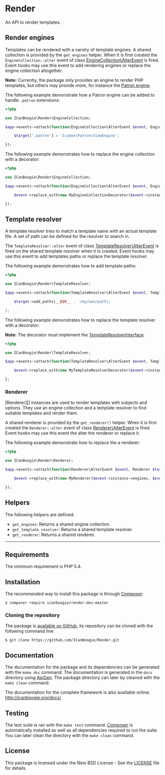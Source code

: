 # Render

An API to render templates.





## Render engines

Templates can be rendered with a variety of template engines. A shared collection is
provided by the `get_engines` helper. When it is first created the `EngineCollection::alter` event of
class [EngineCollection\AlterEvent][] is fired. Event hooks may use this event to add rendering engines or replace
the engine collection altogether.

**Note:** Currently, the package only provides an engine to render PHP templates, but others may provide more, for
instance the [Patron engine][].

The following example demonstrate how a Patron engine can be added to handle `.patron` extensions:

```php
<?php

use ICanBoogie\Render\EngineCollection;

$app->events->attach(function(EngineCollection\AlterEvent $event, EngineCollection $target) {

	$target['.patron'] = 'Icybee\Patron\ViewEngine';

});
```

The following example demonstrates how to replace the engine collection with a decorator:

```php
<?php

use ICanBoogie\Render\EngineCollection;

$app->events->attach(function(EngineCollection\AlterEvent $event, EngineCollection $target) {

	$event->replace_with(new MyEngineCollectionDecorator($event->instance));

});
```





## Template resolver

A template resolver tries to match a template name with an actual template file. A set of path
can be defined for the resolver to search in.

The `TemplateResolver::alter` event of class [TemplateResolver\AlterEvent][] is fired on the 
shared template resolver when it is created. Event hooks may use this event to add templates paths
or replace the template resolver.

The following example demonstrates how to add template paths:

```php
<?php

use ICanBoogie\Render\TemplateResolver;

$app->events->attach(function(TemplateResolver\AlterEvent $event, TemplateResolver $target) {

	$target->add_paths(__DIR__ . '/my/own/path);

};
```

The following example demonstrates how to replace the template resolver with a decorator:

**Note:** The decorator must implement the [TemplateResolverInterface][].

```php
<?php

use ICanBoogie\Render\TemplateResolver;

$app->events->attach(function(TemplateResolver\AlterEvent $event, TemplateResolver $target) {

	$event->replace_with(new MyTemplateResolverDecorator($event->instance));

};
```





### Renderer

[Renderer][] instances are used to render templates with subjects and options. They use an engine collection and
a template resolver to find suitable templates and render them.

A shared renderer is provided by the `get_renderer()` helper. When it is first created the
`Renderer::alter` event of class [Renderer\AlterEvent][] is fired. Event hooks may use this event the alter the
renderer or replace it.

The following example demonstrate how to replace the a renderer:

```php
<?php

use ICanBoogie\Render\Renderer;

$app->events->attach(function(Renderer\AlterEvent $event, Renderer $target) {

	$event->replace_with(new MyRenderer($event->instance->engines, $event->instance->template_resolver));

});
```





## Helpers

The following helpers are defined:

- `get_engines`: Returns a shared engine collection.
- `get_template_resolver`: Returns a shared template resolver.
- `get_renderer`: Returns a shared renderer.





----------





## Requirements

The minimum requirement is PHP 5.4.





## Installation

The recommended way to install this package is through [Composer](http://getcomposer.org/):

```
$ composer require icanboogie/render:dev-master
```





### Cloning the repository

The package is [available on GitHub](https://github.com/ICanBoogie/Render), its repository can be
cloned with the following command line:

	$ git clone https://github.com/ICanBoogie/Render.git





## Documentation

The documentation for the package and its dependencies can be generated with the `make doc`
command. The documentation is generated in the `docs` directory using [ApiGen](http://apigen.org/).
The package directory can later by cleaned with the `make clean` command.

The documentation for the complete framework is also available online: <http://icanboogie.org/docs/> 





## Testing

The test suite is ran with the `make test` command. [Composer](http://getcomposer.org/) is
automatically installed as well as all dependencies required to run the suite. You can later
clean the directory with the `make clean` command.





## License

This package is licensed under the New BSD License - See the [LICENSE](LICENSE) file for details.





[EngineCollection\AlterEvent]: http://icanboogie.org/docs/namespace-ICanBoogie.Render.EngineCollection.AlterEvent.html
[Patron engine]: https://github.com/Icybee/PatronViewSupport
[Renderer\AlterEvent]: http://icanboogie.org/docs/namespace-ICanBoogie.Render.Renderer.AlterEvent.html
[TemplateResolver\AlterEvent]: http://icanboogie.org/docs/namespace-ICanBoogie.Render.TemplateResolver.AlterEvent.html
[TemplateResolverInterface]: http://icanboogie.org/docs/namespace-ICanBoogie.Render.TemplateResolverInterface.AlterEvent.html
